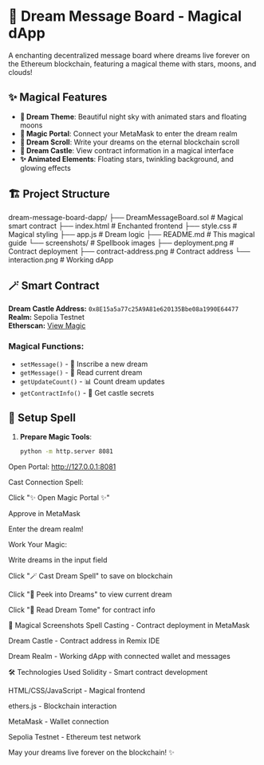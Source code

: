 # 🌙 Dream Message Board - Magical dApp

A enchanting decentralized message board where dreams live forever on the Ethereum blockchain, featuring a magical theme with stars, moons, and clouds!

## ✨ Magical Features

- **🌙 Dream Theme**: Beautiful night sky with animated stars and floating moons
- **🔮 Magic Portal**: Connect your MetaMask to enter the dream realm
- **📜 Dream Scroll**: Write your dreams on the eternal blockchain scroll
- **🏰 Dream Castle**: View contract information in a magical interface
- **✨ Animated Elements**: Floating stars, twinkling background, and glowing effects

## 🏗️ Project Structure
dream-message-board-dapp/
├── DreamMessageBoard.sol # Magical smart contract
├── index.html # Enchanted frontend
├── style.css # Magical styling
├── app.js # Dream logic
├── README.md # This magical guide
└── screenshots/ # Spellbook images
├── deployment.png # Contract deployment
├── contract-address.png # Contract address
└── interaction.png # Working dApp

## 🪄 Smart Contract

**Dream Castle Address:** `0x8E15a5a77c25A9A81e620135Bbe08a1990E64477`  
**Realm:** Sepolia Testnet  
**Etherscan:** [View Magic](https://sepolia.etherscan.io/address/0x8E15a5a77c25A9A81e620135Bbe08a1990E64477)

### Magical Functions:
- `setMessage()` - 📜 Inscribe a new dream
- `getMessage()` - 🔮 Read current dream
- `getUpdateCount()` - 📊 Count dream updates
- `getContractInfo()` - 🏰 Get castle secrets

## 🚀 Setup Spell

1. **Prepare Magic Tools**:
   ```bash
   python -m http.server 8081
Open Portal:
http://127.0.0.1:8081

Cast Connection Spell:

Click "✨ Open Magic Portal ✨"

Approve in MetaMask

Enter the dream realm!

Work Your Magic:

Write dreams in the input field

Click "🪄 Cast Dream Spell" to save on blockchain

Click "🔮 Peek into Dreams" to view current dream

Click "📖 Read Dream Tome" for contract info

📸 Magical Screenshots
Spell Casting - Contract deployment in MetaMask

Dream Castle - Contract address in Remix IDE

Dream Realm - Working dApp with connected wallet and messages

🛠️ Technologies Used
Solidity - Smart contract development

HTML/CSS/JavaScript - Magical frontend

ethers.js - Blockchain interaction

MetaMask - Wallet connection

Sepolia Testnet - Ethereum test network



May your dreams live forever on the blockchain! ✨
